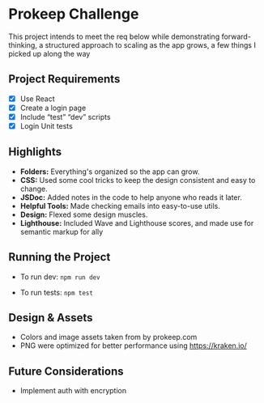 # Prokeep Challenge

This project intends to meet the req below while demonstrating forward-thinking, a structured approach to scaling as the app grows, a few things I picked up along the way

## Project Requirements

- [x] Use React
- [x] Create a login page
- [x] Include “test” “dev” scripts
- [x] Login Unit tests

## Highlights

- **Folders:** Everything's organized so the app can grow.
- **CSS:** Used some cool tricks to keep the design consistent and easy to change.
- **JSDoc:** Added notes in the code to help anyone who reads it later.
- **Helpful Tools:** Made checking emails into easy-to-use utils.
- **Design:** Flexed some design muscles.
- **Lighthouse:** Included Wave and Lighthouse scores, and made use for semantic markup for ally

## Running the Project

- To run dev:
  `npm run dev`

- To run tests:
  `npm test`

## Design & Assets

- Colors and image assets taken from by prokeep.com
- PNG were optimized for better performance using https://kraken.io/

## Future Considerations

- Implement auth with encryption

